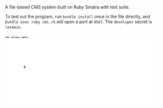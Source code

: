 A file-based CMS system built on Ruby Sinatra with test suite.

To test out the program, run `bundle install` once in the file directly, and `bundle exec ruby cms.rb` will open a port at `4567`. The `developer` secret is `letmein`.

![CMS](cms.gif)